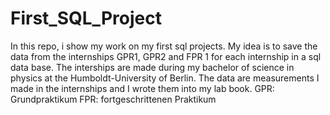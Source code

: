 # First_SQL_Project
In this repo, i show my work on my first sql projects. My idea is to save the data from the internships GPR1, GPR2 and FPR 1 for each internship in a sql data base.
The interships are made during my bachelor of science in physics at the Humboldt-University of Berlin. The data are measurements I made in the internships and I wrote them into my lab book.
GPR: Grundpraktikum
FPR: fortgeschrittenen Praktikum
